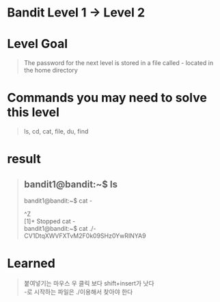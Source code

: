 Bandit Level 1 → Level 2
===

# Level Goal
>The password for the next level is stored in a file called - located in the home directory

# Commands you may need to solve this level
> ls, cd, cat, file, du, find
# result
>bandit1@bandit:&#126;$ ls  
>-  
>bandit1@bandit:&#126;$ cat -  
>  
>^Z  
>[1]+  Stopped                 cat -  
>bandit1@bandit:&#126;$ cat ./-  
>CV1DtqXWVFXTvM2F0k09SHz0YwRINYA9

# Learned
>붙여넣기는 마우스 우 클릭 보다 shift+insert가 낫다  
>-로 시작하는 파일은 ./이용해서 찾아야 한다
